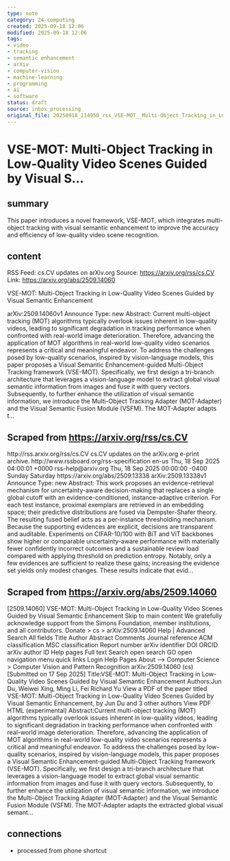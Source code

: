 ```yaml
---
type: note
category: 24-computing
created: 2025-09-18 12:06
modified: 2025-09-18 12:06
tags:
- video
- tracking
- semantic enhancement
- arXiv
- computer-vision
- machine-learning
- programming
- ai
- software
status: draft
source: inbox_processing
original_file: 20250918_114950_rss_VSE-MOT__Multi-Object_Tracking_in_Low-Quality_Vide.txt
---
```



# VSE-MOT: Multi-Object Tracking in Low-Quality Video Scenes Guided by Visual S...

## summary
This paper introduces a novel framework, VSE-MOT, which integrates multi-object tracking with visual semantic enhancement to improve the accuracy and efficiency of low-quality video scene recognition.

## content
RSS Feed: cs.CV updates on arXiv.org
Source: https://arxiv.org/rss/cs.CV
Link: https://arxiv.org/abs/2509.14060

VSE-MOT: Multi-Object Tracking in Low-Quality Video Scenes Guided by Visual Semantic Enhancement

arXiv:2509.14060v1 Announce Type: new Abstract: Current multi-object tracking (MOT) algorithms typically overlook issues inherent in low-quality videos, leading to significant degradation in tracking performance when confronted with real-world image deterioration. Therefore, advancing the application of MOT algorithms in real-world low-quality video scenarios represents a critical and meaningful endeavor. To address the challenges posed by low-quality scenarios, inspired by vision-language models, this paper proposes a Visual Semantic Enhancement-guided Multi-Object Tracking framework (VSE-MOT). Specifically, we first design a tri-branch architecture that leverages a vision-language model to extract global visual semantic information from images and fuse it with query vectors. Subsequently, to further enhance the utilization of visual semantic information, we introduce the Multi-Object Tracking Adapter (MOT-Adapter) and the Visual Semantic Fusion Module (VSFM). The MOT-Adapter adapts t...

## Scraped from https://arxiv.org/rss/cs.CV
<?xml version='1.0' encoding='UTF-8'?>
<rss xmlns:arxiv="http://arxiv.org/schemas/atom" xmlns:dc="http://purl.org/dc/elements/1.1/" xmlns:atom="http://www.w3.org/2005/Atom" xmlns:content="http://purl.org/rss/1.0/modules/content/" version="2.0">
  <channel>
    <title>cs.CV updates on arXiv.org</title>
    <link>http://rss.arxiv.org/rss/cs.CV</link>
    <description>cs.CV updates on the arXiv.org e-print archive.</description>
    <atom:link href="http://rss.arxiv.org/rss/cs.CV" rel="self" type="application/rss+xml"/>
    <docs>http://www.rssboard.org/rss-specification</docs>
    <language>en-us</language>
    <lastBuildDate>Thu, 18 Sep 2025 04:00:01 +0000</lastBuildDate>
    <managingEditor>rss-help@arxiv.org</managingEditor>
    <pubDate>Thu, 18 Sep 2025 00:00:00 -0400</pubDate>
    <skipDays>
      <day>Sunday</day>
      <day>Saturday</day>
    </skipDays>
    <item>
      <title>Proximity-Based Evidence Retrieval for Uncertainty-Aware Neural Networks</title>
      <link>https://arxiv.org/abs/2509.13338</link>
      <description>arXiv:2509.13338v1 Announce Type: new 
Abstract: This work proposes an evidence-retrieval mechanism for uncertainty-aware decision-making that replaces a single global cutoff with an evidence-conditioned, instance-adaptive criterion. For each test instance, proximal exemplars are retrieved in an embedding space; their predictive distributions are fused via Dempster-Shafer theory. The resulting fused belief acts as a per-instance thresholding mechanism. Because the supporting evidences are explicit, decisions are transparent and auditable. Experiments on CIFAR-10/100 with BiT and ViT backbones show higher or comparable uncertainty-aware performance with materially fewer confidently incorrect outcomes and a sustainable review load compared with applying threshold on prediction entropy. Notably, only a few evidences are sufficient to realize these gains; increasing the evidence set yields only modest changes. These results indicate that evid...


## Scraped from https://arxiv.org/abs/2509.14060
[2509.14060] VSE-MOT: Multi-Object Tracking in Low-Quality Video Scenes Guided by Visual Semantic Enhancement Skip to main content We gratefully acknowledge support from the Simons Foundation, member institutions, and all contributors. Donate &gt; cs &gt; arXiv:2509.14060 Help | Advanced Search All fields Title Author Abstract Comments Journal reference ACM classification MSC classification Report number arXiv identifier DOI ORCID arXiv author ID Help pages Full text Search open search GO open navigation menu quick links Login Help Pages About --> Computer Science > Computer Vision and Pattern Recognition arXiv:2509.14060 (cs) [Submitted on 17 Sep 2025] Title:VSE-MOT: Multi-Object Tracking in Low-Quality Video Scenes Guided by Visual Semantic Enhancement Authors:Jun Du, Weiwei Xing, Ming Li, Fei Richard Yu View a PDF of the paper titled VSE-MOT: Multi-Object Tracking in Low-Quality Video Scenes Guided by Visual Semantic Enhancement, by Jun Du and 3 other authors View PDF HTML (experimental) Abstract:Current multi-object tracking (MOT) algorithms typically overlook issues inherent in low-quality videos, leading to significant degradation in tracking performance when confronted with real-world image deterioration. Therefore, advancing the application of MOT algorithms in real-world low-quality video scenarios represents a critical and meaningful endeavor. To address the challenges posed by low-quality scenarios, inspired by vision-language models, this paper proposes a Visual Semantic Enhancement-guided Multi-Object Tracking framework (VSE-MOT). Specifically, we first design a tri-branch architecture that leverages a vision-language model to extract global visual semantic information from images and fuse it with query vectors. Subsequently, to further enhance the utilization of visual semantic information, we introduce the Multi-Object Tracking Adapter (MOT-Adapter) and the Visual Semantic Fusion Module (VSFM). The MOT-Adapter adapts the extracted global visual semant...


## connections
- processed from phone shortcut
